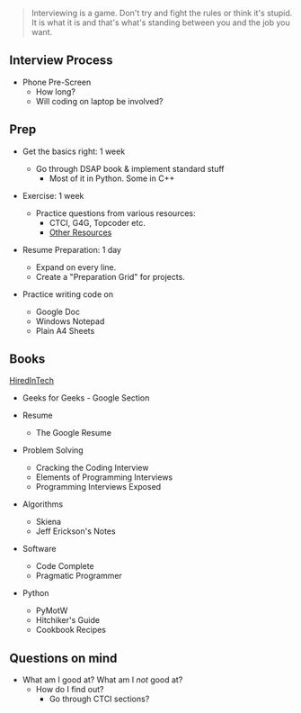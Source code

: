 
> Interviewing is a game. Don't try and fight the rules or think it's stupid. It is what it is and that's what's standing between you and the job you want.

## Interview Process

* Phone Pre-Screen
    - How long?
    - Will coding on laptop be involved?

## Prep

* Get the basics right: 1 week
    - Go through DSAP book & implement standard stuff
        + Most of it in Python. Some in C++

* Exercise: 1 week
    - Practice questions from various resources:
        + CTCI, G4G, Topcoder etc.
        + [Other Resources](https://www.quora.com/Where-can-I-find-difficult-algorithm-data-structure-problems)

* Resume Preparation: 1 day
    - Expand on every line.
    - Create a "Preparation Grid" for projects.

* Practice writing code on
    - Google Doc
    - Windows Notepad
    - Plain A4 Sheets

## Books

[HiredInTech](https://www.hiredintech.com/courses)

* Geeks for Geeks - Google Section

* Resume
    - The Google Resume

* Problem Solving
    - Cracking the Coding Interview
    - Elements of Programming Interviews
    - Programming Interviews Exposed

* Algorithms
    - Skiena
    - Jeff Erickson's Notes

* Software
    - Code Complete
    - Pragmatic Programmer

* Python
    - PyMotW
    - Hitchiker's Guide
    - Cookbook Recipes

## Questions on mind

* What am I good at? What am I *not* good at?
    * How do I find out?
        - Go through CTCI sections?
